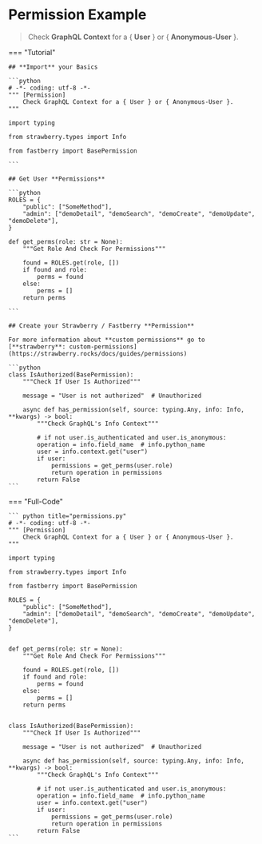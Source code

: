 # **Permission** Example

> Check **GraphQL Context** for a { **User** } or { **Anonymous-User** }.

=== "Tutorial"

    ## **Import** your Basics

    ```python
    # -*- coding: utf-8 -*-
    """ [Permission]
        Check GraphQL Context for a { User } or { Anonymous-User }.
    """

    import typing

    from strawberry.types import Info

    from fastberry import BasePermission

    ```

    ## Get User **Permissions**

    ```python
    ROLES = {
        "public": ["SomeMethod"],
        "admin": ["demoDetail", "demoSearch", "demoCreate", "demoUpdate", "demoDelete"],
    }

    def get_perms(role: str = None):
        """Get Role And Check For Permissions"""

        found = ROLES.get(role, [])
        if found and role:
            perms = found
        else:
            perms = []
        return perms

    ```

    ## Create your Strawberry / Fastberry **Permission**

    For more information about **custom permissions** go to [**strawberry**: custom-permissions](https://strawberry.rocks/docs/guides/permissions)

    ```python
    class IsAuthorized(BasePermission):
        """Check If User Is Authorized"""

        message = "User is not authorized"  # Unauthorized

        async def has_permission(self, source: typing.Any, info: Info, **kwargs) -> bool:
            """Check GraphQL's Info Context"""

            # if not user.is_authenticated and user.is_anonymous:
            operation = info.field_name  # info.python_name
            user = info.context.get("user")
            if user:
                permissions = get_perms(user.role)
                return operation in permissions
            return False
    ```

=== "Full-Code"

    ``` python title="permissions.py"
    # -*- coding: utf-8 -*-
    """ [Permission]
        Check GraphQL Context for a { User } or { Anonymous-User }.
    """

    import typing

    from strawberry.types import Info

    from fastberry import BasePermission

    ROLES = {
        "public": ["SomeMethod"],
        "admin": ["demoDetail", "demoSearch", "demoCreate", "demoUpdate", "demoDelete"],
    }


    def get_perms(role: str = None):
        """Get Role And Check For Permissions"""

        found = ROLES.get(role, [])
        if found and role:
            perms = found
        else:
            perms = []
        return perms


    class IsAuthorized(BasePermission):
        """Check If User Is Authorized"""

        message = "User is not authorized"  # Unauthorized

        async def has_permission(self, source: typing.Any, info: Info, **kwargs) -> bool:
            """Check GraphQL's Info Context"""

            # if not user.is_authenticated and user.is_anonymous:
            operation = info.field_name  # info.python_name
            user = info.context.get("user")
            if user:
                permissions = get_perms(user.role)
                return operation in permissions
            return False
    ```
